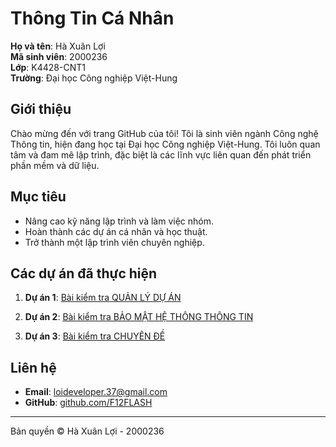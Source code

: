 # Thông Tin Cá Nhân

**Họ và tên**: Hà Xuân Lợi  
**Mã sinh viên**: 2000236  
**Lớp**: K4428-CNT1  
**Trường**: Đại học Công nghiệp Việt-Hung

## Giới thiệu

Chào mừng đến với trang GitHub của tôi! Tôi là sinh viên ngành Công nghệ Thông tin, hiện đang học tại Đại học Công nghiệp Việt-Hung. Tôi luôn quan tâm và đam mê lập trình, đặc biệt là các lĩnh vực liên quan đến phát triển phần mềm và dữ liệu.

## Mục tiêu

- Nâng cao kỹ năng lập trình và làm việc nhóm.
- Hoàn thành các dự án cá nhân và học thuật.
- Trở thành một lập trình viên chuyên nghiệp.

## Các dự án đã thực hiện

1. **Dự án 1**: [Bài kiểm tra QUẢN LÝ DỰ ÁN](#)  

2. **Dự án 2**: [Bài kiểm tra BẢO MẬT HỆ THÔNG THÔNG TIN](#)

3. **Dự án 3**: [Bài kiểm tra CHUYÊN ĐỀ](#)  

## Liên hệ

- **Email**: [loideveloper.37@gmail.com](mailto:loideveloper.37@gmail.com)
- **GitHub**: [github.com/F12FLASH](https://github.com/F12FLASH)

---

Bản quyền © Hà Xuân Lợi - 2000236

